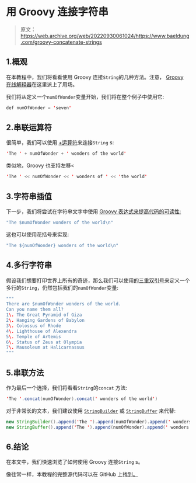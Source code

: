 # 用 Groovy 连接字符串

> 原文：<https://web.archive.org/web/20220930061024/https://www.baeldung.com/groovy-concatenate-strings>

## 1.概观

在本教程中，我们将看看使用 Groovy 连接`String`的几种方法。注意， [Groovy 在线解释器](https://web.archive.org/web/20221110163406/https://groovyconsole.appspot.com/)在这里派上了用场。

我们将从定义一个`numOfWonder`变量开始，我们将在整个例子中使用它:

```java
def numOfWonder = 'seven'
```

## 2.串联运算符

很简单，我们可以使用 [+运算符](/web/20221110163406/https://www.baeldung.com/groovy-strings#string-concatenation)来连接`String` s:

```java
'The ' + numOfWonder + ' wonders of the world' 
```

类似地，Groovy 也支持左移<

```java
'The ' << numOfWonder << ' wonders of ' << 'the world'
```

## 3.字符串插值

下一步，我们将尝试在字符串文字中使用 [Groovy 表达式来提高代码的可读性:](/web/20221110163406/https://www.baeldung.com/groovy-strings#string-interpolation)

```java
"The $numOfWonder wonders of the world\n"
```

这也可以使用花括号来实现:

```java
"The ${numOfWonder} wonders of the world\n" 
```

## 4.多行字符串

假设我们想要打印世界上所有的奇迹，那么我们可以使用[的三重双引号](/web/20221110163406/https://www.baeldung.com/groovy-strings#triple-quoted-string)来定义一个多行的`String`，仍然包括我们的`numOfWonder`变量:

```java
"""
There are $numOfWonder wonders of the world.
Can you name them all? 
1\. The Great Pyramid of Giza
2\. Hanging Gardens of Babylon
3\. Colossus of Rhode
4\. Lighthouse of Alexendra
5\. Temple of Artemis
6\. Status of Zeus at Olympia
7\. Mausoleum at Halicarnassus
"""
```

## 5.串联方法

作为最后一个选择，我们将看看`String`的`concat` 方法:

```java
'The '.concat(numOfWonder).concat(' wonders of the world')​​​​​​​​​​​​​​​​​​​​​​​​​​​​​​​​​​​​​​​​​​
```

对于非常长的文本，我们建议使用 [`StringBuilder`](/web/20221110163406/https://www.baeldung.com/java-string-builder-string-buffer) 或 [`StringBuffer`](/web/20221110163406/https://www.baeldung.com/java-string-builder-string-buffer) 来代替:

```java
new StringBuilder().append('The ').append(numOfWonder).append(' wonders of the world')
new StringBuffer().append('The ').append(numOfWonder).append(' wonders of the world')​​​​​​​​​​​​​​​
```

## 6.结论

在本文中，我们快速浏览了如何使用 Groovy 连接`String` s。

像往常一样，本教程的完整源代码可以在 GitHub 上找到[。](https://web.archive.org/web/20221110163406/https://github.com/eugenp/tutorials/tree/master/core-groovy-modules/core-groovy-2)